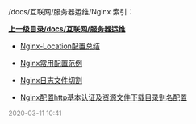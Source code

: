 /docs/互联网/服务器运维/Nginx 索引：


**[上一级目录/docs/互联网/服务器运维](/docs/互联网/服务器运维/index.md)**

- [Nginx-Location配置总结](/docs/互联网/服务器运维/Nginx/Nginx-Location配置总结.md)

- [Nginx常用配置范例](/docs/互联网/服务器运维/Nginx/Nginx常用配置范例.md)

- [Nginx日志文件切割](/docs/互联网/服务器运维/Nginx/Nginx日志文件切割.md)

- [Nginx配置http基本认证及资源文件下载目录别名配置](/docs/互联网/服务器运维/Nginx/Nginx配置http基本认证及资源文件下载目录别名配置.md)


<font size=2 color='grey'> 2020-03-11 10:41 </font>